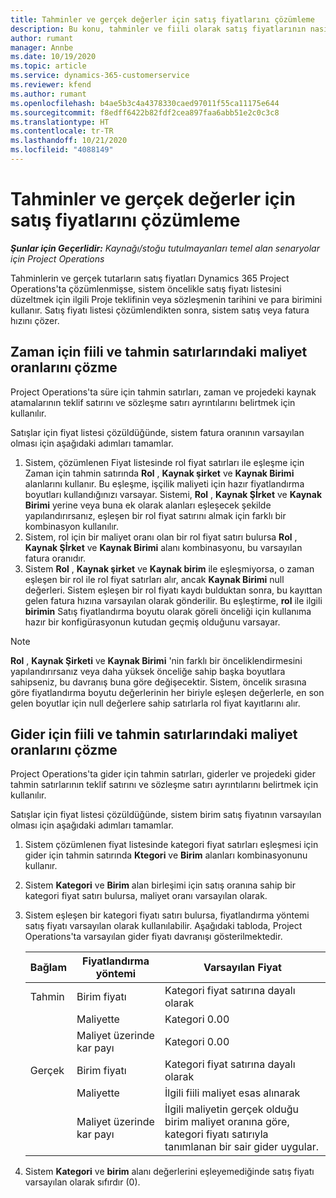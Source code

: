 ```yaml
---
title: Tahminler ve gerçek değerler için satış fiyatlarını çözümleme
description: Bu konu, tahminler ve fiili olarak satış fiyatlarının nasıl çözüldüğü hakkında bilgi sağlar.
author: rumant
manager: Annbe
ms.date: 10/19/2020
ms.topic: article
ms.service: dynamics-365-customerservice
ms.reviewer: kfend
ms.author: rumant
ms.openlocfilehash: b4ae5b3c4a4378330caed97011f55ca11175e644
ms.sourcegitcommit: f8edff6422b82fdf2cea897faa6abb51e2c0c3c8
ms.translationtype: HT
ms.contentlocale: tr-TR
ms.lasthandoff: 10/21/2020
ms.locfileid: "4088149"
---
```

# <a name="resolve-sales-prices-for-estimates-and-actuals"></a>Tahminler ve gerçek değerler için satış fiyatlarını çözümleme

_**Şunlar için Geçerlidir:** Kaynağı/stoğu tutulmayanları temel alan senaryolar için Project Operations_

Tahminlerin ve gerçek tutarların satış fiyatları Dynamics 365 Project Operations'ta çözümlenmişse, sistem öncelikle satış fiyatı listesini düzeltmek için ilgili Proje teklifinin veya sözleşmenin tarihini ve para birimini kullanır. Satış fiyatı listesi çözümlendikten sonra, sistem satış veya fatura hızını çözer.

## <a name="resolve-sales-rates-on-actual-and-estimate-lines-for-time"></a>Zaman için fiili ve tahmin satırlarındaki maliyet oranlarını çözme

Project Operations'ta süre için tahmin satırları, zaman ve projedeki kaynak atamalarının teklif satırını ve sözleşme satırı ayrıntılarını belirtmek için kullanılır.

Satışlar için fiyat listesi çözüldüğünde, sistem fatura oranının varsayılan olması için aşağıdaki adımları tamamlar.

1. Sistem, çözümlenen Fiyat listesinde rol fiyat satırları ile eşleşme için Zaman için tahmin satırında **Rol** , **Kaynak şirket** ve **Kaynak Birimi** alanlarını kullanır. Bu eşleşme, işçilik maliyeti için hazır fiyatlandırma boyutları kullandığınızı varsayar. Sistemi, **Rol** , **Kaynak Şİrket** ve **Kaynak Birimi** yerine veya buna ek olarak alanları eşleşecek şekilde yapılandırırsanız, eşleşen bir rol fiyat satırını almak için farklı bir kombinasyon kullanılır.
2. Sistem, rol için bir maliyet oranı olan bir rol fiyat satırı bulursa **Rol** , **Kaynak Şİrket** ve **Kaynak Birimi** alanı kombinasyonu, bu varsayılan fatura oranıdır.
3. Sistem **Rol** , **Kaynak şirket** ve **Kaynak birim** ile eşleşmiyorsa, o zaman eşleşen bir rol ile rol fiyat satırları alır, ancak **Kaynak Birimi** null değerleri. Sistem eşleşen bir rol fiyatı kaydı bulduktan sonra, bu kayıttan gelen fatura hızına varsayılan olarak gönderilir. Bu eşleştirme, **rol** ile ilgili **birimin** Satış fiyatlandırma boyutu olarak göreli önceliği için kullanıma hazır bir konfigürasyonun kutudan geçmiş olduğunu varsayar.

> [!NOTE]
> **Rol** , **Kaynak Şirketi** ve **Kaynak Birimi** 'nin farklı bir önceliklendirmesini yapılandırırsanız veya daha yüksek önceliğe sahip başka boyutlara sahipseniz, bu davranış buna göre değişecektir. Sistem, öncelik sırasına göre fiyatlandırma boyutu değerlerinin her biriyle eşleşen değerlerle, en son gelen boyutlar için null değerlere sahip satırlarla rol fiyat kayıtlarını alır.

## <a name="resolve-sales-rates-on-actual-and-estimate-lines-for-expense"></a>Gider için fiili ve tahmin satırlarındaki maliyet oranlarını çözme

Project Operations'ta gider için tahmin satırları, giderler ve projedeki gider tahmin satırlarının teklif satırını ve sözleşme satırı ayrıntılarını belirtmek için kullanılır.

Satışlar için fiyat listesi çözüldüğünde, sistem birim satış fiyatının varsayılan olması için aşağıdaki adımları tamamlar.

1. Sistem çözümlenen fiyat listesinde kategori fiyat satırları eşleşmesi için gider için tahmin satırında **Ktegori** ve **Birim** alanları kombinasyonunu kullanır.
2. Sistem **Kategori** ve **Birim** alan birleşimi için satış oranına sahip bir kategori fiyat satırı bulursa, maliyet oranı varsayılan olarak.
3. Sistem eşleşen bir kategori fiyatı satırı bulursa, fiyatlandırma yöntemi satış fiyatı varsayılan olarak kullanılabilir. Aşağıdaki tabloda, Project Operations'ta varsayılan gider fiyatı davranışı gösterilmektedir.

    | Bağlam | Fiyatlandırma yöntemi | Varsayılan Fiyat |
    | --- | --- | --- |
    | Tahmin | Birim fiyatı | Kategori fiyat satırına dayalı olarak |
    | &nbsp; | Maliyette | Kategori 0.00 |
    | &nbsp; | Maliyet üzerinde kar payı | Kategori 0.00 |
    | Gerçek | Birim fiyatı | Kategori fiyat satırına dayalı olarak |
    | &nbsp; | Maliyette | İlgili fiili maliyet esas alınarak |
    | &nbsp; | Maliyet üzerinde kar payı | İlgili maliyetin gerçek olduğu birim maliyet oranına göre, kategori fiyatı satırıyla tanımlanan bir sair gider uygular. |

4. Sistem **Kategori** ve **birim** alanı değerlerini eşleyemediğinde satış fiyatı varsayılan olarak sıfırdır (0).
